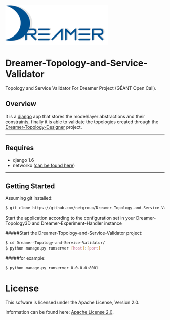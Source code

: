 ![Alt text](repo_data/dreamer-logo.png "Optional title")

Dreamer-Topology-and-Service-Validator
=======================================

Topology and Service Validator For Dreamer Project (GÉANT Open Call).

Overview
-----------
It is a [django](https://www.djangoproject.com/) app that stores the model/layer abstractions and their constraints, finally it is able to validate the topologies created through the [Dreamer-Topology-Designer](https://github.com/netgroup/Dreamer-Topology-Designer) project.

---------------------------

## Requires
-  django 1.6 
-  networkx ([can be found here](https://networkx.github.io/))

---------------------

Getting Started
---------------------

Assuming git installed:

```sh
$ git clone https://github.com/netgroup/Dreamer-Topology-and-Service-Validator.git
```

Start the application according to the configuration set in your Dreamer-Topology3D and Dreamer-Experiment-Handler instance

#####Start the Dreamer-Topology-and-Service-Validator project:
```sh
$ cd Dreamer-Topology-and-Service-Validator/
$ python manage.py runserver [host]:[port] 
```
#####for example:
```sh
$ python manage.py runserver 0.0.0.0:8001 
```

License
=======

This sofware is licensed under the Apache License, Version 2.0.

Information can be found here:
 [Apache License 2.0](http://www.apache.org/licenses/LICENSE-2.0).